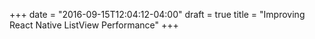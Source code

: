 +++
date = "2016-09-15T12:04:12-04:00"
draft = true
title = "Improving React Native ListView Performance"
+++

